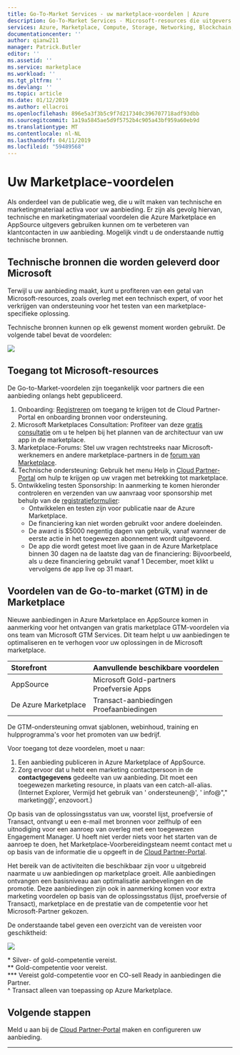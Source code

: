 ```yaml
---
title: Go-To-Market Services - uw marketplace-voordelen | Azure
description: Go-To-Market Services - Microsoft-resources die uitgevers kunnen gebruiken worden in deze sectie beschreven.
services: Azure, Marketplace, Compute, Storage, Networking, Blockchain, Security
documentationcenter: ''
author: qianw211
manager: Patrick.Butler
editor: ''
ms.assetid: ''
ms.service: marketplace
ms.workload: ''
ms.tgt_pltfrm: ''
ms.devlang: ''
ms.topic: article
ms.date: 01/12/2019
ms.author: ellacroi
ms.openlocfilehash: 896e5a3f3b5c9f7d217340c396707718adf93dbb
ms.sourcegitcommit: 1a19a5845ae5d9f5752b4c905a43bf959a60eb9d
ms.translationtype: MT
ms.contentlocale: nl-NL
ms.lasthandoff: 04/11/2019
ms.locfileid: "59489568"
---
```

# <a name="your-marketplace-benefits"></a>Uw Marketplace-voordelen

Als onderdeel van de publicatie weg, die u wilt maken van technische en marketingmateriaal activa voor uw aanbieding. Er zijn als gevolg hiervan, technische en marketingmateriaal voordelen die Azure Marketplace en AppSource uitgevers gebruiken kunnen om te verbeteren van klantcontacten in uw aanbieding. Mogelijk vindt u de onderstaande nuttig technische bronnen.

## <a name="technical-resources-provided-by-microsoft"></a>Technische bronnen die worden geleverd door Microsoft

Terwijl u uw aanbieding maakt, kunt u profiteren van een getal van Microsoft-resources, zoals overleg met een technisch expert, of voor het verkrijgen van ondersteuning voor het testen van een marketplace-specifieke oplossing.

Technische bronnen kunnen op elk gewenst moment worden gebruikt.  De volgende tabel bevat de voordelen:

![](./media/marketplace-publishers-guide/technical-benefit-table.png)

## <a name="how-to-access-microsoft-resources"></a>Toegang tot Microsoft-resources

De Go-to-Market-voordelen zijn toegankelijk voor partners die een aanbieding onlangs hebt gepubliceerd. 

1. Onboarding: [Registreren](https://azuremarketplace.microsoft.com/sell) om toegang te krijgen tot de Cloud Partner-Portal en onboarding bronnen voor ondersteuning.
2. Microsoft Marketplaces Consultation: Profiteer van deze [gratis consultatie](https://support.microsoft.com/help/4010317/microsoft-marketplaces-consultation) om u te helpen bij het plannen van de architectuur van uw app in de marketplace.
3. Marketplace-Forums: Stel uw vragen rechtstreeks naar Microsoft-werknemers en andere marketplace-partners in de [forum van Marketplace](https://www.microsoftpartnercommunity.com/t5/Azure-Marketplace-and-AppSource/bd-p/2222).
4. Technische ondersteuning: Gebruik het menu Help in [Cloud Partner-Portal](https://cloudpartner.azure.com/) om hulp te krijgen op uw vragen met betrekking tot marketplace. 
5. Ontwikkeling testen Sponsorship: In aanmerking te komen hieronder controleren en verzenden van uw aanvraag voor sponsorship met behulp van de [registratieformulier](https://forms.office.com/Pages/ResponsePage.aspx?id=v4j5cvGGr0GRqy180BHbR3omd2bW7etLoEoufw2-vMdUNUkxSjQ5V0hJOEtZSks3ME45TDJNTkVUTi4u):
    * Ontwikkelen en testen zijn voor publicatie naar de Azure Marketplace.
    * De financiering kan niet worden gebruikt voor andere doeleinden.
    * De award is $5000 negentig dagen van gebruik, vanaf wanneer de eerste actie in het toegewezen abonnement wordt uitgevoerd.
    * De app die wordt getest moet live gaan in de Azure Marketplace binnen 30 dagen na de laatste dag van de financiering: Bijvoorbeeld, als u deze financiering gebruikt vanaf 1 December, moet klikt u vervolgens de app live op 31 maart.

## <a name="go-to-market-gtm-benefits-in-the-marketplace"></a>Voordelen van de Go-to-market (GTM) in de Marketplace

Nieuwe aanbiedingen in Azure Marketplace en AppSource komen in aanmerking voor het ontvangen van gratis marketplace GTM-voordelen via ons team van Microsoft GTM Services. Dit team helpt u uw aanbiedingen te optimaliseren en te verhogen voor uw oplossingen in de Microsoft marketplace.

| Storefront | Aanvullende beschikbare voordelen |
|:--- |:--- |
| AppSource |  Microsoft Gold-partners <br> Proefversie Apps |
| De Azure Marketplace | Transact-aanbiedingen <br> Proefaanbiedingen |

De GTM-ondersteuning omvat sjablonen, webinhoud, training en hulpprogramma's voor het promoten van uw bedrijf.

Voor toegang tot deze voordelen, moet u naar:

1. Een aanbieding publiceren in Azure Marketplace of AppSource.
2. Zorg ervoor dat u hebt een marketing contactpersoon in de **contactgegevens** gedeelte van uw aanbieding. Dit moet een toegewezen marketing resource, in plaats van een catch-all-alias. (Internet Explorer, Vermijd het gebruik van ' ondersteunen\@', ' info\@"," marketing\@', enzovoort.)

Op basis van de oplossingsstatus van uw, voorstel lijst, proefversie of Transact, ontvangt u een e-mail met bronnen voor zelfhulp of een uitnodiging voor een aanroep van overleg met een toegewezen Engagement Manager. U hoeft niet verder niets voor het starten van de aanroep te doen, het Marketplace-Voorbereidingsteam neemt contact met u op basis van de informatie die u opgeeft in de [Cloud Partner-Portal](https://cloudpartner.azure.com/).

Het bereik van de activiteiten die beschikbaar zijn voor u uitgebreid naarmate u uw aanbiedingen op marketplace groeit. Alle aanbiedingen ontvangen een basisniveau aan optimalisatie aanbevelingen en de promotie.  Deze aanbiedingen zijn ook in aanmerking komen voor extra marketing voordelen op basis van de oplossingsstatus (lijst, proefversie of Transact), marketplace en de prestatie van de competentie voor het Microsoft-Partner gekozen.

De onderstaande tabel geven een overzicht van de vereisten voor geschiktheid:

![](./media/marketplace-publishers-guide/gtm-activities-table.png)

\* Silver- of gold-competentie vereist. <br>
\*\* Gold-competentie voor vereist. <br>
\*\*\* Vereist gold-competentie voor en CO-sell Ready in aanbiedingen die Partner. <br>
^ Transact alleen van toepassing op Azure Marketplace.

## <a name="next-steps"></a>Volgende stappen

Meld u aan bij de [Cloud Partner-Portal](https://cloudpartner.azure.com/) maken en configureren uw aanbieding.

---

